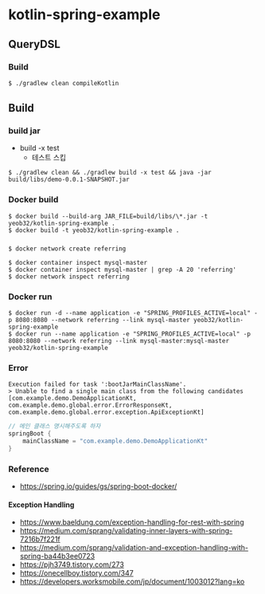 # kotlin-spring-example

## QueryDSL
### Build

```bash
$ ./gradlew clean compileKotlin
```

## Build

### build jar
- build -x test
    - 테스트 스킵
```shell
$ ./gradlew clean && ./gradlew build -x test && java -jar build/libs/demo-0.0.1-SNAPSHOT.jar
```

### Docker build
```shell
$ docker build --build-arg JAR_FILE=build/libs/\*.jar -t yeob32/kotlin-spring-example .
$ docker build -t yeob32/kotlin-spring-example .
```
###
```shell
$ docker network create referring

$ docker container inspect mysql-master
$ docker container inspect mysql-master | grep -A 20 'referring'
$ docker network inspect referring
```


### Docker run
```shell
$ docker run -d --name application -e "SPRING_PROFILES_ACTIVE=local" -p 8080:8080 --network referring --link mysql-master yeob32/kotlin-spring-example
$ docker run --name application -e "SPRING_PROFILES_ACTIVE=local" -p 8080:8080 --network referring --link mysql-master:mysql-master yeob32/kotlin-spring-example
```

### Error
```
Execution failed for task ':bootJarMainClassName'.
> Unable to find a single main class from the following candidates [com.example.demo.DemoApplicationKt, com.example.demo.global.error.ErrorResponseKt, com.example.demo.global.error.exception.ApiExceptionKt]
```

```groovy
// 메인 클래스 명시해주도록 하자
springBoot {
    mainClassName = "com.example.demo.DemoApplicationKt"
}
```


### Reference
- https://spring.io/guides/gs/spring-boot-docker/

#### Exception Handling
- https://www.baeldung.com/exception-handling-for-rest-with-spring
- https://medium.com/sprang/validating-inner-layers-with-spring-7216b7f221f
- https://medium.com/sprang/validation-and-exception-handling-with-spring-ba44b3ee0723
- https://pjh3749.tistory.com/273
- https://onecellboy.tistory.com/347
- https://developers.worksmobile.com/jp/document/1003012?lang=ko